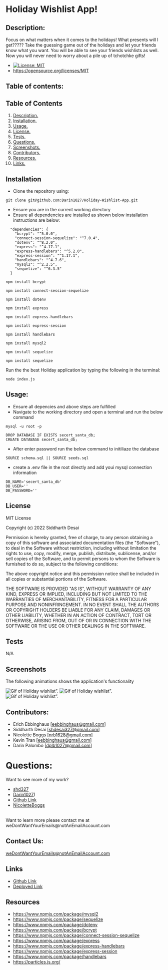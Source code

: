 # Holiday Wishlist App!

## Description:

Focus on what matters when it comes to the holidays! What presents will I get????? Take the guessing game out of the holidays and let your friends know what you want. You will be able to see your friends wishlists as well. Now you will never need to worry about a pile up of tchotchke gifts!


- [![License: MIT](https://img.shields.io/badge/License-MIT-yellow.svg)](https://opensource.org/licenses/MIT)
- https://opensource.org/licenses/MIT

## Table of contents:

## Table of Contents
1. [ Description. ](#description)
2. [ Installation. ](#installation)
3. [ Usage. ](#usage)
4. [ License. ](#license)
6. [ Tests. ](#tests)
7. [ Questions. ](#questions)
8. [ Screenshots. ](#screenshots)
9. [ Contributors. ](#contributors)
10. [ Resources. ](#resources)
11. [ Links. ](#links)

## Installation
* Clone the repository using:
```
git clone git@github.com:Darin1027/Holiday-Wishlist-App.git
```
* Ensure you are in the current working directory
* Ensure all dependencies are installed as shown below installation instructions are below:
```
  "dependencies": {
    "bcrypt": "^5.0.0",
    "connect-session-sequelize": "^7.0.4",
    "dotenv": "^8.2.0",
    "express": "^4.17.1",
    "express-handlebars": "^5.2.0",
    "express-session": "^1.17.1",
    "handlebars": "^4.7.6",
    "mysql2": "^2.2.5",
    "sequelize": "^6.3.5"
  }

```
```
npm install bcrypt
```
```
npm install connect-session-sequelize
```
```
npm install dotenv
```
```
npm install express
```
```
npm install express-handlebars
```
```
npm install express-session
```
```
npm install handlebars
```
```
npm install mysql2
```
```
npm install sequelize
```
```
npm install sequelize
```

Run the the best Holiday application by typing the following in the terminal:
```
node index.js
```

## Usage:

* Ensure all depencies and above steps are fulfilled 
* Navigate to the working directory and open a terminal and run the below command
```
mysql -u root -p
```
```
DROP DATABASE IF EXISTS secert_santa_db;
CREATE DATABASE secert_santa_db;
```

* After enter password run the below command to initiliaze the database
```
SOURCE schema.sql || SOURCE seeds.sql
```
* create a .env file in the root directly and add youi mysql connection information
```
DB_NAME='secert_santa_db'
DB_USER=''
DB_PASSWORD=''
```
## License

MIT License

Copyright (c) 2022 Siddharth Desai

Permission is hereby granted, free of charge, to any person obtaining a copy
of this software and associated documentation files (the "Software"), to deal
in the Software without restriction, including without limitation the rights
to use, copy, modify, merge, publish, distribute, sublicense, and/or sell
copies of the Software, and to permit persons to whom the Software is
furnished to do so, subject to the following conditions:

The above copyright notice and this permission notice shall be included in all
copies or substantial portions of the Software.

THE SOFTWARE IS PROVIDED "AS IS", WITHOUT WARRANTY OF ANY KIND, EXPRESS OR
IMPLIED, INCLUDING BUT NOT LIMITED TO THE WARRANTIES OF MERCHANTABILITY,
FITNESS FOR A PARTICULAR PURPOSE AND NONINFRINGEMENT. IN NO EVENT SHALL THE
AUTHORS OR COPYRIGHT HOLDERS BE LIABLE FOR ANY CLAIM, DAMAGES OR OTHER
LIABILITY, WHETHER IN AN ACTION OF CONTRACT, TORT OR OTHERWISE, ARISING FROM,
OUT OF OR IN CONNECTION WITH THE SOFTWARE OR THE USE OR OTHER DEALINGS IN THE
SOFTWARE.

## Tests

N/A

## Screenshots

The following animations shows the application's functionality


![Gif of Holiday wishlist”.](./public/img/login.gif)
![Gif of Holiday wishlist”.](./public/img/signup.gif)
![Gif of Holiday wishlist”.](./public/img/add_delete.gif)


## Contributors:

* Erich Ebbinghaus [eebbinghaus@gmail.com] 
* Siddharth Desai  [shdesai327@gmail.com] 
* Nicolette Boggs  [nrb1628@gmail.com] 
* Kevin Tran       [eebbinghaus@gmail.com] 
* Darin Palombo    [dplb1027@gmail.com] 

# Questions:

Want to see more of my work? 
* [shd327](https://github.com/SHD327)
* [Darin1027](https://github.com/eebbinghaus))
* [Github Link](https://github.com/Darin1027)
* [NicoletteBoggs](https://github.com/NicoletteBoggs)
<br/>
Want to learn more please contact me at weDontWantYourEmails@notAnEmailAccount.com

## Contact Us:

weDontWantYourEmails@notAnEmailAccount.com

## Links

* [Github Link](https://github.com/Darin1027/Holiday-Wishlist-App)
* [Deployed Link](https://mighty-escarpment-72007.herokuapp.com/)


## Resources
* https://www.npmjs.com/package/mysql2
* https://www.npmjs.com/package/sequelize
* https://www.npmjs.com/package/dotenv
* https://www.npmjs.com/package/bcrypt
* https://www.npmjs.com/package/connect-session-sequelize
* https://www.npmjs.com/package/express
* https://www.npmjs.com/package/express-handlebars
* https://www.npmjs.com/package/express-session
* https://www.npmjs.com/package/handlebars
* https://particles.js.org/
